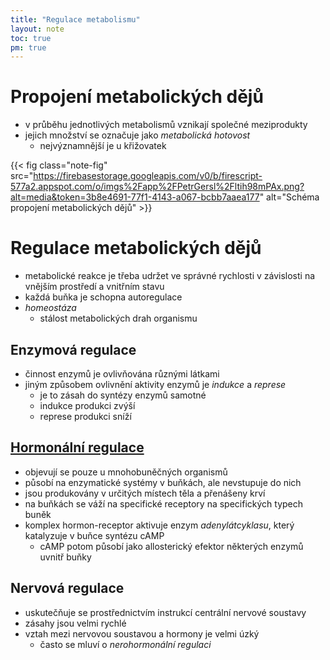 ```yaml
---
title: "Regulace metabolismu"
layout: note
toc: true
pm: true
---
```

# Propojení metabolických dějů
- v průběhu jednotlivých metabolismů vznikají společné meziprodukty
- jejich množství se označuje jako _metabolická hotovost_
    - nejvýznamnější je u křižovatek

{{< fig class="note-fig" src="https://firebasestorage.googleapis.com/v0/b/firescript-577a2.appspot.com/o/imgs%2Fapp%2FPetrGersl%2Fltih98mPAx.png?alt=media&token=3b8e4691-77f1-4143-a067-bcbb7aaea177" alt="Schéma propojení metabolických dějů" >}}

# Regulace metabolických dějů
- metabolické reakce je třeba udržet ve správné rychlosti v závislosti na vnějším prostředí a vnitřním stavu
- každá buňka je schopna autoregulace
- _homeostáza_
    - stálost metabolických drah organismu
## Enzymová regulace
- činnost enzymů je ovlivňována různými látkami
- jiným způsobem ovlivnění aktivity enzymů je _indukce_ a _represe_
    - je to zásah do syntézy enzymů samotné
    - indukce produkci zvýší
    - represe produkci sníží
## [Hormonální regulace](/notes/research/chemistry/biochemistry/descriptive-biochemistry/hormones)
- objevují se pouze u mnohobuněčných organismů
- působí na enzymatické systémy v buňkách, ale nevstupuje do nich
- jsou produkovány v určitých místech těla a přenášeny krví
- na buňkách se váží na specifické receptory na specifických typech buněk
- komplex hormon-receptor aktivuje enzym _adenylátcyklasu_, který katalyzuje v buňce syntézu cAMP
    - cAMP potom působí jako allosterický efektor některých enzymů uvnitř buňky
## Nervová regulace
- uskutečňuje se prostřednictvím instrukcí centrální nervové soustavy
- zásahy jsou velmi rychlé
- vztah mezi nervovou soustavou a hormony je velmi úzký
    - často se mluví o _nerohormonální regulaci_